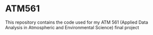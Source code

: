 # ATM561
This repository contains the code used for my ATM 561 (Applied Data Analysis in Atmospheric and Environmental Science) final project

